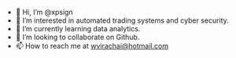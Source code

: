 - 👋 Hi, I’m @xpsign
- 👀 I’m interested in automated trading systems and cyber security.
- 🌱 I’m currently learning data analytics.
- 💞️ I’m looking to collaborate on Github.
- 📫 How to reach me at wvirachai@hotmail.com

<!---
xpsign/xpsign is a ✨ special ✨ repository because its `README.md` (this file) appears on your GitHub profile.
You can click the Preview link to take a look at your changes.
--->
